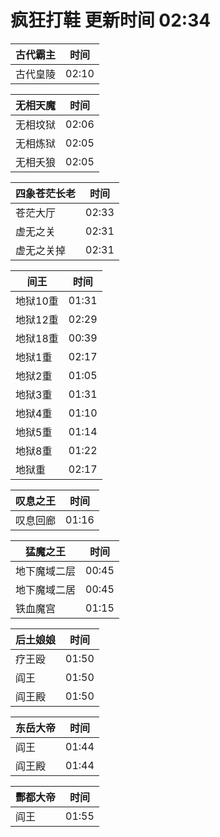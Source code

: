 # 疯狂打鞋 更新时间 02:34

| 古代霸主   | 时间    |
|--------|-------|
| 古代皇陵 | 02:10 |

| 无相天魔   | 时间    |
|--------|-------|
| 无相坟狱 | 02:06 |
| 无相炼狱 | 02:05 |
| 无相夭狼 | 02:05 |

| 四象苍茫长老   | 时间    |
|--------|-------|
| 苍茫大厅 | 02:33 |
| 虚无之关 | 02:31 |
| 虚无之关掉 | 02:31 |

| 间王   | 时间    |
|--------|-------|
| 地狱10重 | 01:31 |
| 地狱12重 | 02:29 |
| 地狱18重 | 00:39 |
| 地狱1重 | 02:17 |
| 地狱2重 | 01:05 |
| 地狱3重 | 01:31 |
| 地狱4重 | 01:10 |
| 地狱5重 | 01:14 |
| 地狱8重 | 01:22 |
| 地狱重 | 02:17 |

| 叹息之王   | 时间    |
|--------|-------|
| 叹息回廊 | 01:16 |

| 猛魔之王   | 时间    |
|--------|-------|
| 地下魔域二层 | 00:45 |
| 地下魔域二居 | 00:45 |
| 铁血魔宫 | 01:15 |

| 后土娘娘   | 时间    |
|--------|-------|
| 疗王殴 | 01:50 |
| 阎王 | 01:50 |
| 阎王殿 | 01:50 |

| 东岳大帝   | 时间    |
|--------|-------|
| 阎王 | 01:44 |
| 阎王殿 | 01:44 |

| 酆都大帝   | 时间    |
|--------|-------|
| 阎王 | 01:55 |